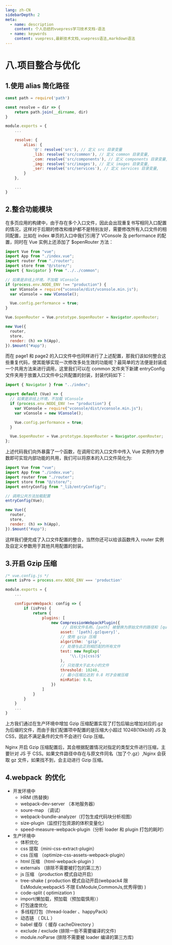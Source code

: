 ```yaml
---
lang: zh-CN
sidebarDepth: 2
meta:
  - name: description
    content: 个人总结的vuepress学习技术文档-语法
  - name: keywords
    content: vuepress,最新技术文档,vuepress语法,markdown语法
---
```


# 八.项目整合与优化

## 1.使用 alias 简化路径

```js
const path = require('path')

const resolve = dir => {
    return path.join(__dirname, dir)
}

module.exports = {
    ...

    resolve: {
        alias: {
            '@': resolve('src'), // 定义 src 目录变量
            _lib: resolve('src/common'), // 定义 common 目录变量,
            _com: resolve('src/components'), // 定义 components 目录变量,
            _img: resolve('src/images'), // 定义 images 目录变量,
            _ser: resolve('src/services'), // 定义 services 目录变量,
        }
    },

    ...
}
```

## 2.整合功能模块

在多页应用的构建中，由于存在多个入口文件，因此会出现重复书写相同入口配置的情况，这样对于后期的修改和维护都不是特别友好，需要修改所有入口文件的相同配置，比如在 index 单页的入口中我们引用了 VConsole 及 performance 的配置，同时在 Vue 实例上还添加了 \$openRouter 方法：

```js
import Vue from "vue";
import App from "./index.vue";
import router from "./router";
import store from "@/store/";
import { Navigator } from "../../common";

// 如果是非线上环境，不加载 VConsole
if (process.env.NODE_ENV !== "production") {
  var VConsole = require("vconsole/dist/vconsole.min.js");
  var vConsole = new VConsole();

  Vue.config.performance = true;
}

Vue.$openRouter = Vue.prototype.$openRouter = Navigator.openRouter;

new Vue({
  router,
  store,
  render: (h) => h(App),
}).$mount("#app");
```

而在 page1 和 page2 的入口文件中也同样进行了上述配置，那我们该如何整合这些重复代码，使其能够实现一次修改多处生效的功能呢？最简单的方法便是封装成一个共用方法来进行调用，这里我们可以在 common 文件夹下新建 entryConfig 文件夹用于放置入口文件中公共配置的封装，封装代码如下：

```js
import { Navigator } from "../index";

export default (Vue) => {
  // 如果是非线上环境，不加载 VConsole
  if (process.env.NODE_ENV !== "production") {
    var VConsole = require("vconsole/dist/vconsole.min.js");
    var vConsole = new VConsole();

    Vue.config.performance = true;
  }

  Vue.$openRouter = Vue.prototype.$openRouter = Navigator.openRouter;
};
```

上述代码我们向外暴露了一个函数，在调用它的入口文件中传入 Vue 实例作为参数即可实现内部功能的共用，我们可以将原本的入口文件简化为:

```js
import Vue from "vue";
import App from "./index.vue";
import router from "./router";
import store from "@/store/";
import entryConfig from "_lib/entryConfig/";

// 调用公共方法加载配置
entryConfig(Vue);

new Vue({
  router,
  store,
  render: (h) => h(App),
}).$mount("#app");
```

这样我们便完成了入口文件配置的整合，当然你还可以给该函数传入 router 实例及自定义参数用于其他共用配置的封装。

## 3.开启 Gzip 压缩

```js
/* vue.config.js */
const isPro = process.env.NODE_ENV === 'production'

module.exports = {
    ...

    configureWebpack: config => {
        if (isPro) {
            return {
                plugins: [
                    new CompressionWebpackPlugin({
                         // 目标文件名称。[path] 被替换为原始文件的路径和 [query] 查询
                        asset: '[path].gz[query]',
                        // 使用 gzip 压缩
                        algorithm: 'gzip',
                        // 处理与此正则相匹配的所有文件
                        test: new RegExp(
                            '\\.(js|css)$'
                        ),
                        // 只处理大于此大小的文件
                        threshold: 10240,
                        // 最小压缩比达到 0.8 时才会被压缩
                        minRatio: 0.8，
                    })
                ]
            }
        }
    }
    ...
}

```

上方我们通过在生产环境中增加 Gzip 压缩配置实现了打包后输出增加对应的.gz 为后缀的文件，而由于我们配置项中配置的是压缩大小超过 1024B(10kb)的 JS 及 CSS，因此不满足条件的文件不会进行 Gzip 压缩。

Nginx 开启 Gzip 压缩配置后，其会根据配置情况对指定的类型文件进行压缩，主要针对 JS 于 CSS。如果文件路径中存在与原文件同名（加了个.gz）,Nginx 会获取 gz 文件，如果找不到，会主动进行 Gzip 压缩。

## 4.webpack  的优化

- 开发环境中
  - HRM (热替换)
  - webpack-dev-server （本地服务器）
  - soure-map （调试）
  - webpack-bundle-analyzer（打包生成代码块分析视图）
  - size-plugin（监控打包资源的体积变量化）
  - speed-measure-webpack-plugin（分析 loader 和 plugin 打包的耗时）
- 生产环境中
  - 体积优化
  - css 提取（mini-css-extract-plugin）
  - css 压缩 （optimize-css-assets-webpack-plugin）
  - html 压缩 （html-webpack-plugin ）
  - externals （排除不需要被打包的第三方）
  - js 压缩 （production 模式自动开启）
  - tree-shake ( production 模式自动开启(webpack4 限 EsModule;webpack5 不限 EsModule,CommonJs,优秀得很) )
  - code-split ( optimization )
  - import(懒加载，预加载（预加载慎用））
  - 打包速度优化
  - 多线程打包（thread-loader 、happyPack）
  - 动态链 （ DLL ）
  - babel 缓存（ 缓存 cacheDirectory ）
  - exclude / exclude (排除一些不需要编译的文件)
  - module.noParse (排除不需要被 loader 编译的第三方库)

